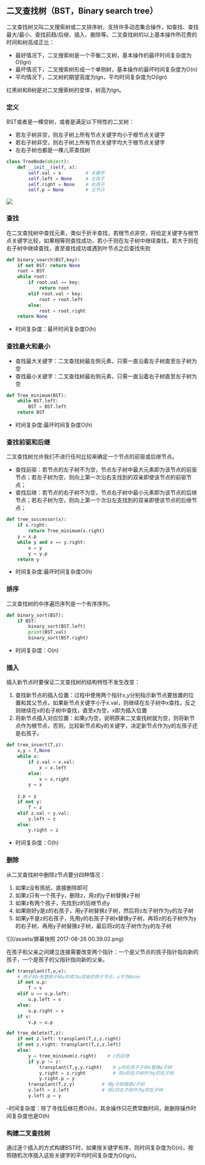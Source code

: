 ## 二叉查找树（BST，Binary search tree）
二叉查找树又叫二叉搜索树或二叉排序树，支持许多动态集合操作，如查找、查找最大/最小、查找前趋/后继、插入、删除等。二叉查找树的以上基本操作所花费的时间和树高成正比：
- 最好情况下，二叉搜索树是一个平衡二叉树，基本操作的最坏时间复杂度为O(lgn)
- 最坏情况下，二叉搜索树形成一个单侧树，基本操作的最坏时间复杂度为O(n)
- 平均情况下，二叉树的期望高度为lgn，平均时间复杂度为O(lgn)

红黑树和B树是对二叉搜索树的变体，树高为lgn。

### 定义
BST或者是一棵空树，或者是满足以下特性的二叉树：
- 若左子树非空，则左子树上所有节点关键字均小于根节点关键字
- 若右子树非空，则右子树上所有节点关键字均大于根节点关键字
- 左右子树也都是一棵儿茶查找树

```python
class TreeNode(object):
    def __init__(self, x):
        self.val = x         # 关键字
        self.left = None     # 左孩子
        self.right = None    # 右孩子
        self.p = None        # 父节点
```

![](https://encrypted-tbn0.gstatic.com/images?q=tbn:ANd9GcS6rUpD4pA5loAazaQpnz5ydnMnQfQW_6ac_JbCKQ2gOwHIzw60)

### 查找
在二叉查找树中查找元素，类似于折半查找，若根节点非空，将给定关键字与根节点关键字比较，如果相等则查找成功，若小于则在左子树中继续查找，若大于则在右子树中继续查找，直至查找成功或遇到叶节点之后查找失败

```python
def binary_search(BST,key):
    if not BST: return None
    root = BST
    while root:
        if root.val == key:
            return root
        elif root.val > key:
            root = root.left
        else:
            root = root.right
    return None
```
- 时间复杂度：最坏时间复杂度O(h)

### 查找最大和最小
- 查找最大关键字：二叉查找树最左侧元素，只需一直沿着左子树直至左子树为空
- 查找最小关键字：二叉查找树最右侧元素，只需一直沿着右子树直至左子树为空

```python
def Tree_minimum(BST):
    while BST.left:
        BST = BST.left
    return BST
```
- 时间复杂度:最坏时间复杂度O(h)

### 查找前驱和后继
二叉查找树允许我们不进行任何比较来确定一个节点的前驱或后继节点。

- 查找前驱：若节点的左子树不为空，节点左子树中最大元素即为该节点的前驱节点；若左子树为空，则向上第一次沿右支找到的双亲即使该节点的前驱节点；
- 查找后继：若节点的右子树不为空，节点右子树中最小元素即为该节点的后继节点；若右子树为空，则向上第一个次沿左支找到的双亲即使该节点的后继节点；

```python
def tree_successor(x):
    if x.right:
        return Tree_minimum(x.right)
    y = x.p
    while y and x == y.right:
        x = y
        y = y.p
    return y
```
- 时间复杂度:最坏时间复杂度O(h)

### 排序
二叉查找树的中序遍历序列是一个有序序列。

```python
def binary_sort(BST):
    if BST:
        binary_sort(BST.left)
        print(BST.val)
        binary_sort(BST.right)        
```

- 时间复杂度：O(n)

### 插入
插入新节点时要保证二叉查找树的结构特性不发生改变：

1. 查找新节点的插入位置：过程中使用两个指针x,y分别指示新节点要放置的位置和其父节点，如果新节点关键字小于x.val，则继续在左子树中x查找，反之则继续在x的右子树中查找，直至x为空，x即为插入位置
2. 将新节点插入对应位置：如果y为空，说明原来二叉查找树就为空，则将新节点作为根节点，否则，比较新节点和y的关键字，决定新节点作为y的左孩子还是右孩子。

```python
def tree_insert(T,z):
    x,y = T,None
    while x:
        if z.val < x.val:
            x = x.left
        else:
            x = x.right
        y = x
    
    z.p = y
    if not y:
        T = z
    elif z.val < y.val:
        y.left = z
    else:
        y.right = z
```

- 时间复杂度：O(h)

### 删除
从二叉查找树中删除z节点要分四种情况：

1. 如果z没有孩纸，直接删除即可
2. 如果z只有一个孩子y，删除z，用z的y子树替换z子树
3. 如果z有两个孩子，先找到z的后继节点y
  1. 如果刚好y是z的右孩子，用y子树替换z子树，然后将z左子树作为y的左子树
  2. 如果y不是z的右孩子，先用y的右孩子子树x替换y子树，再将z的右子树作为y的右子树，再用y子树替换z子树，最后将z的左子树作为y的左子树

![](/assets/屏幕快照 2017-08-26 00.39.02.png)


在孩子和父亲之间建立连接需要改变两个指针：一个是父节点的孩子指针指向新的孩子，一个是孩子的父指针指向新的父亲。

```python
def transplant(T,u,v):
    # 用子树v来替换子树u并成为u双亲的孩子节点，u不为None
    if not u.p:
        T = v
    elif u == u.p.left:
        u.p.left = v
    else:
        u.p.right = v
    if v:
        v.p = u.p

def tree_delete(T,z):
    if not z.left: transplant(T,z,z.right)
    if not z.right: transplant(T,z,z.left)
    else:
        y = tree_minimum(z.right)    # z的后继
        if y.p != z:
            transplant(T,y,y.right)    # y的右孩子子树x替换y子树
            y.right = z.right          # 将z的右子树作为y的右子树
            y.right.p = y
        transplant(T,z,y)          # 用y子树替换z子树
        y.left = z.left            # 将z的左子树作为y的左子树
        y.left.p = y

```
-时间复杂度：除了寻找后继花费O(h)，其余操作只花费常数时间，故删除操作时间复杂度也是O(h)

### 构建二叉查找树

通过逐个插入的方式构建BST时，如果按关键字有序，则时间复杂度为O(n)，按照随机次序插入这些关键字的平均时间复杂度为O(lgn)。














